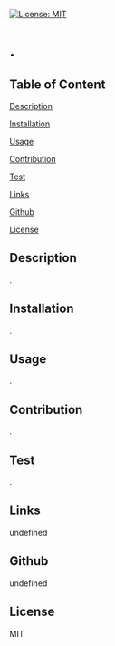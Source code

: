 [![License: MIT](https://img.shields.io/badge/License-MIT-yellow.svg)](https://opensource.org/licenses/MIT)
    
# .

  ## Table of Content

  [Description](#description)

  [Installation](#installation)

  [Usage](#usage)

  [Contribution](#contribution)

  [Test](#test)

  [Links](#links)

  [Github](#github)

  [License](#license)

  ## Description
  
  .
  
  ## Installation
  
  .
  
  ## Usage
  
  .
  
  ## Contribution
  
  .
  
  ## Test
  
  .
  
  ## Links
  
  undefined
  
  ## Github
  
  undefined
  
  ## License
  
  MIT
